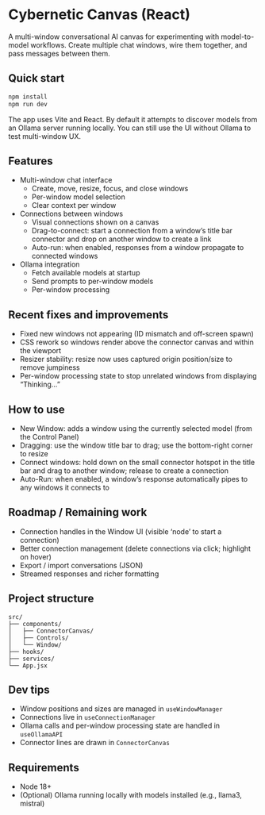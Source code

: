# Cybernetic Canvas (React)

A multi-window conversational AI canvas for experimenting with model-to-model workflows. Create multiple chat windows, wire them together, and pass messages between them.

## Quick start

```bash
npm install
npm run dev
```

The app uses Vite and React. By default it attempts to discover models from an Ollama server running locally. You can still use the UI without Ollama to test multi-window UX.

## Features

- Multi-window chat interface
  - Create, move, resize, focus, and close windows
  - Per-window model selection
  - Clear context per window
- Connections between windows
  - Visual connections shown on a canvas
  - Drag-to-connect: start a connection from a window’s title bar connector and drop on another window to create a link
  - Auto-run: when enabled, responses from a window propagate to connected windows
- Ollama integration
  - Fetch available models at startup
  - Send prompts to per-window models
  - Per-window processing

## Recent fixes and improvements

- Fixed new windows not appearing (ID mismatch and off-screen spawn)
- CSS rework so windows render above the connector canvas and within the viewport
- Resizer stability: resize now uses captured origin position/size to remove jumpiness
- Per-window processing state to stop unrelated windows from displaying “Thinking…”

## How to use

- New Window: adds a window using the currently selected model (from the Control Panel)
- Dragging: use the window title bar to drag; use the bottom-right corner to resize
- Connect windows: hold down on the small connector hotspot in the title bar and drag to another window; release to create a connection
- Auto-Run: when enabled, a window’s response automatically pipes to any windows it connects to

## Roadmap / Remaining work

- Connection handles in the Window UI (visible ‘node’ to start a connection)
- Better connection management (delete connections via click; highlight on hover)
- Export / import conversations (JSON)
- Streamed responses and richer formatting

## Project structure

```
src/
├── components/
│   ├── ConnectorCanvas/
│   ├── Controls/
│   └── Window/
├── hooks/
├── services/
└── App.jsx
```

## Dev tips

- Window positions and sizes are managed in `useWindowManager`
- Connections live in `useConnectionManager`
- Ollama calls and per-window processing state are handled in `useOllamaAPI`
- Connector lines are drawn in `ConnectorCanvas`

## Requirements

- Node 18+
- (Optional) Ollama running locally with models installed (e.g., llama3, mistral)
